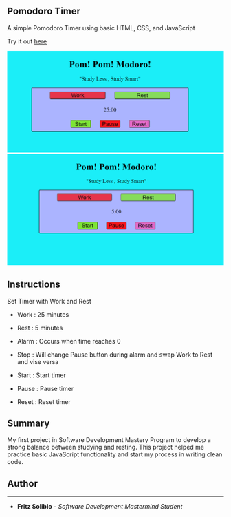 ## Pomodoro Timer

A simple Pomodoro Timer using basic HTML, CSS, and JavaScript

Try it out [here](https://fritzchips.github.io/Pomodoro/)

![working](./images/working.png)
![resting](./images/resting.png)

## Instructions

Set Timer with Work and Rest

- Work : 25 minutes

- Rest : 5 minutes

- Alarm : Occurs when time reaches 0

- Stop : Will change Pause button during alarm and swap Work to Rest and vise versa

- Start : Start timer

- Pause : Pause timer

- Reset : Reset timer

## Summary

My first project in Software Development Mastery Program to develop a strong balance between studying and resting. This project helped me practice basic JavaScript functionality and start my process in writing clean code.

## Author

---

- **Fritz Solibio** - _Software Development Mastermind Student_
